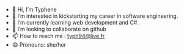 - 👋 Hi, I’m Typhene
- 👀 I’m interested in kickstarting my career in software engineering.
- 🌱 I’m currently learning web development and C#.
- 💞️ I’m looking to collaborate on github
- 📫 How to reach me : typh94@live.fr
- 😄 Pronouns: she/her

 
